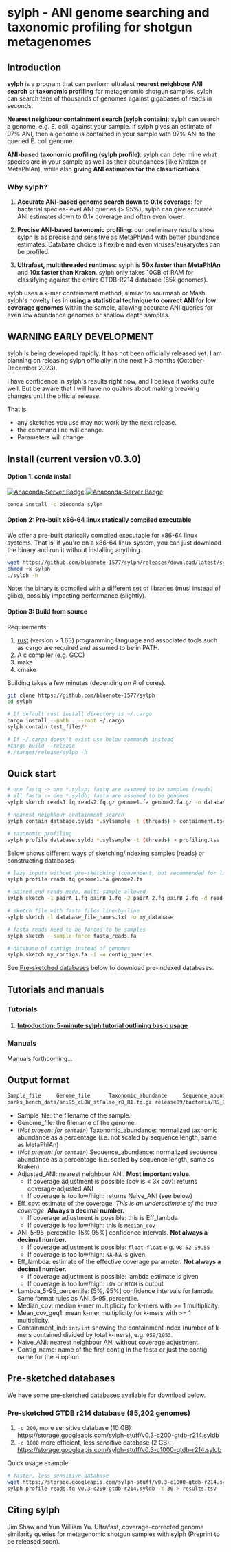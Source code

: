 # sylph -  ANI genome searching and taxonomic profiling for shotgun metagenomes 

## Introduction

**sylph** is a program that can perform ultrafast **nearest neighbour ANI search** or **taxonomic profiling** for metagenomic shotgun samples. sylph can search tens of thousands of genomes against gigabases of reads in seconds.

**Nearest neighbour containment search (sylph contain)**: sylph can search a genome, e.g. E. coli, against your sample. If sylph gives an estimate of 97% ANI, then a genome is contained in your sample with 97% ANI to the queried E. coli genome. 

**ANI-based taxonomic profiling (sylph profile)**: sylph can determine what species are in your sample as well as their abundances (like Kraken or MetaPhlAn), while also **giving ANI estimates for the classifications**. 

### Why sylph?

1. **Accurate ANI-based genome search down to 0.1x coverage**: for bacterial species-level ANI queries (> 95%), sylph can give accurate ANI estimates down to 0.1x coverage and often even lower.

2. **Precise ANI-based taxonomic profiling**: our preliminary results show sylph is as precise and sensitive as MetaPhlAn4 with better abundance estimates. Database choice is flexible and even viruses/eukaryotes can be profiled.  

3. **Ultrafast, multithreaded runtimes**: sylph is **50x faster than MetaPhlAn** and **10x faster than Kraken**. sylph only takes 10GB of RAM for classifying against the entire GTDB-R214 database (85k genomes). 

sylph uses a k-mer containment method, similar to sourmash or Mash. sylph's novelty lies in **using a statistical technique to correct ANI for low coverage genomes** within the sample, allowing accurate ANI queries for even low abundance genomes or shallow depth samples.

## WARNING EARLY DEVELOPMENT

sylph is being developed rapidly. It has not been officially released yet. I am planning on releasing sylph officially in the next 1-3 months (October-December 2023).  

I have confidence in sylph's results right now, and I believe it works quite well. But be aware that I will have no qualms about making breaking changes until the official release.

That is:
   - any sketches you use may not work by the next release.
   - the command line will change.
   - Parameters will change. 

##  Install (current version v0.3.0)

#### Option 1: conda install 
[![Anaconda-Server Badge](https://anaconda.org/bioconda/sylph/badges/version.svg)](https://anaconda.org/bioconda/sylph)
[![Anaconda-Server Badge](https://anaconda.org/bioconda/sylph/badges/latest_release_date.svg)](https://anaconda.org/bioconda/sylph)

```sh
conda install -c bioconda sylph
```

#### Option 2: Pre-built x86-64 linux statically compiled executable

We offer a pre-built statically compiled executable for x86-64 linux systems. That is, if you're on a x86-64 linux system, you can just download the binary and run it without installing anything. 

```sh
wget https://github.com/bluenote-1577/sylph/releases/download/latest/sylph
chmod +x sylph
./sylph -h
```

Note: the binary is compiled with a different set of libraries (musl instead of glibc), possibly impacting performance (slightly).

#### Option 3: Build from source

Requirements:
1. [rust](https://www.rust-lang.org/tools/install) (version > 1.63) programming language and associated tools such as cargo are required and assumed to be in PATH.
2. A c compiler (e.g. GCC)
3. make
4. cmake

Building takes a few minutes (depending on # of cores).

```sh
git clone https://github.com/bluenote-1577/sylph
cd sylph

# If default rust install directory is ~/.cargo
cargo install --path . --root ~/.cargo
sylph contain test_files/*

# If ~/.cargo doesn't exist use below commands instead
#cargo build --release
#./target/release/sylph -h
```

## Quick start

```sh
# one fastq -> one *.sylsp; fastq are assumed to be samples (reads)
# all fasta -> one *.syldb; fasta are assumed to be genomes
sylph sketch reads1.fq reads2.fq.gz genome1.fa genome2.fa.gz -o database

# nearest neighbour containment search 
sylph contain database.syldb *.sylsample -t (threads) > containment.tsv

# taxonomic profiling 
sylph profile database.syldb *.sylsample -t (threads) > profiling.tsv
```

Below shows different ways of sketching/indexing samples (reads) or constructing databases

```sh
# lazy inputs without pre-sketching (convenient, not recommended for large files)
sylph profile reads.fq genome1.fa genome2.fa

# paired end reads mode, multi-sample allowed
sylph sketch -1 pairA_1.fq pairB_1.fq -2 pairA_2.fq pairB_2.fq -d read_sketches

# sketch file with fasta files line-by-line
sylph sketch -l database_file_names.txt -o my_database

# fasta reads need to be forced to be samples
sylph sketch --sample-force fasta_reads.fa

# database of contigs instead of genomes
sylph sketch my_contigs.fa -i -o contig_queries

```

See [Pre-sketched databases](#pre-databases) below to download pre-indexed databases. 

## Tutorials and manuals

### Tutorials

1. #### [Introduction: 5-minute sylph tutorial outlining basic usage](https://github.com/bluenote-1577/sylph/wiki/5%E2%80%90minute-sylph-tutorial)

### Manuals

Manuals forthcoming...

## Output format

```sh
Sample_file     Genome_file      Taxonomic_abundance     Sequence_abundance      Adjusted_ANI    Eff_cov ANI_5-95_percentile     Eff_lambda      Lambda_5-95_percentile  Median_cov      Mean_cov_geq1   Containment_ind Naive_ANI       Contig_name
parks_bench_data/ani95_cLOW_stFalse_r8_R1.fq.gz release89/bacteria/RS_GCF_000178875.2_genomic.fna.gz    78.1242 81.8234 97.53   264.000 NA-NA   HIGH    NA-NA   264     264.143 10281/22299     97.53   NC_016901.1 Shewanella baltica OS678, complete genome
```

- Sample_file: the filename of the sample.
- Genome_file: the filename of the genome.
- (*Not present for `contain`*) Taxonomic_abundance: normalized taxnomic abundance as a percentage (i.e. not scaled by sequence length, same as MetaPhlAn)
- (*Not present for `contain`*) Sequence_abundance: normalized sequence abundance as a percentage (i.e. scaled by sequence length, same as Kraken)
- Adjusted_ANI: nearest neighbour ANI. **Most important value**.
    * If coverage adjustment is possible (cov is < 3x cov): returns coverage-adjusted ANI
    * If coverage is too low/high: returns Naive_ANI (see below)
- Eff_cov: estimate of the coverage. *This is an underestimate of the true coverage*. **Always a decimal number.** 
    * If coverage adjustment is possible: this is Eff_lambda
    * If coverage is too low/high: this is `Median_cov`
- ANI_5-95_percentile: [5%,95%] confidence intervals. **Not always a decimal number**.
   * If coverage adjustment is possible: `float-float` e.g. `98.52-99.55`
   * If coverage is too low/high: `NA-NA` is given. 
- Eff_lambda: estimate of the effective coverage parameter. **Not always a decimal number**. 
    * If coverage adjustment is possible: lambda estimate is given
    * If coverage is too low/high: `LOW` or `HIGH` is output
- Lambda_5-95_percentile: [5%, 95%] confidence intervals for lambda. Same format rules as ANI_5-95_percentile.
- Median_cov: median k-mer multiplicity for k-mers with >= 1 multiplicity.
- Mean_cov_geq1: mean k-mer multiplicity for k-mers with >= 1 multiplicity.
- Containment_ind: `int/int` showing the containment index (number of k-mers contained divided by total k-mers), e.g. `959/1053`.
- Naive_ANI: nearest neighbour ANI without coverage adjustment.
- Contig_name: name of the first contig in the fasta or just the contig name for the -i option.

<a name="pre-databases"></a>
## Pre-sketched databases

We have some pre-sketched databases available for download below. 

### Pre-sketched GTDB r214 database (85,202 genomes)

1. `-c 200`, more sensitive database (10 GB): https://storage.googleapis.com/sylph-stuff/v0.3-c200-gtdb-r214.syldb
3. `-c 1000` more efficient, less sensitive database (2 GB): https://storage.googleapis.com/sylph-stuff/v0.3-c1000-gtdb-r214.syldb

Quick usage example

```sh
# faster, less sensitive database
wget https://storage.googleapis.com/sylph-stuff/v0.3-c1000-gtdb-r214.syldb
sylph profile reads.fq v0.3-c200-gtdb-r214.syldb -t 30 > results.tsv
```

## Citing sylph

Jim Shaw and Yun William Yu. Ultrafast, coverage-corrected genome similarity queries for metagenomic shotgun samples with sylph (Preprint to be released soon). 

